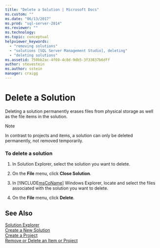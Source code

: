 ```yaml
---
title: "Delete a Solution | Microsoft Docs"
ms.custom: ""
ms.date: "06/13/2017"
ms.prod: "sql-server-2014"
ms.reviewer: ""
ms.technology:
ms.topic: conceptual
helpviewer_keywords: 
  - "removing solutions"
  - "solutions [SQL Server Management Studio], deleting"
  - "deleting solutions"
ms.assetid: 750bb2ac-4f69-4c8d-9db5-3f33837b6dff
author: stevestein
ms.author: sstein
manager: craigg
---
```

# Delete a Solution
  Deleting a solution permanently erases files from physical storage as well as the file items in the solution.  
  
> [!NOTE]  
>  In contrast to projects and items, a solution can only be deleted permanently, not removed temporarily.  
  
### To delete a solution  
  
1.  In Solution Explorer, select the solution you want to delete.  
  
2.  On the **File** menu, click **Close Solution**.  
  
3.  In [!INCLUDE[msCoName](../../includes/msconame-md.md)] Windows Explorer, locate and select the files associated with the solution you want to delete.  
  
4.  On the **File** menu, click **Delete**.  
  
## See Also  
 [Solution Explorer](solution-explorer.md)   
 [Create a New Solution](create-a-new-solution.md)   
 [Create a Project](create-a-project.md)   
 [Remove or Delete an Item or Project](remove-or-delete-an-item-or-project.md)  
  
  
